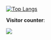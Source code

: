 

[![Top Langs](https://github-readme-stats.vercel.app/api/top-langs/?username=lucamarini22)](https://github.com/lucamarini22/github-readme-stats)



**Visitor counter**:
<p align="left"> 
  <img src="https://profile-counter.glitch.me/lucamarini22/count.svg" />
</p>
